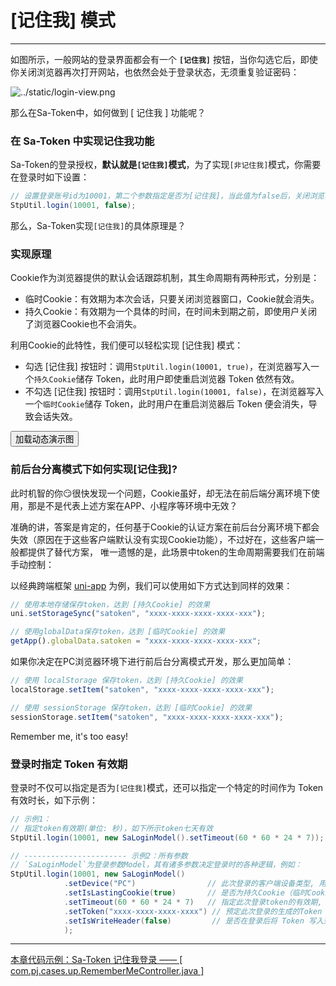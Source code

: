 # [记住我] 模式
--- 

如图所示，一般网站的登录界面都会有一个 **`[记住我]`** 按钮，当你勾选它后，即使你关闭浏览器再次打开网站，也依然会处于登录状态，无须重复验证密码：

![../static/login-view.png](https://oss.dev33.cn/sa-token/doc/login-view.png)

那么在Sa-Token中，如何做到 [ 记住我 ] 功能呢？


### 在 Sa-Token 中实现记住我功能

Sa-Token的登录授权，**默认就是`[记住我]`模式**，为了实现`[非记住我]`模式，你需要在登录时如下设置：

``` java
// 设置登录账号id为10001，第二个参数指定是否为[记住我]，当此值为false后，关闭浏览器后再次打开需要重新登录
StpUtil.login(10001, false);
```

那么，Sa-Token实现`[记住我]`的具体原理是？


### 实现原理
Cookie作为浏览器提供的默认会话跟踪机制，其生命周期有两种形式，分别是：
- 临时Cookie：有效期为本次会话，只要关闭浏览器窗口，Cookie就会消失。
- 持久Cookie：有效期为一个具体的时间，在时间未到期之前，即使用户关闭了浏览器Cookie也不会消失。

利用Cookie的此特性，我们便可以轻松实现 [记住我] 模式：
- 勾选 [记住我] 按钮时：调用`StpUtil.login(10001, true)`，在浏览器写入一个`持久Cookie`储存 Token，此时用户即使重启浏览器 Token 依然有效。
- 不勾选 [记住我] 按钮时：调用`StpUtil.login(10001, false)`，在浏览器写入一个`临时Cookie`储存 Token，此时用户在重启浏览器后 Token 便会消失，导致会话失效。


<button class="show-img" img-src="https://oss.dev33.cn/sa-token/doc/g/g3--remember-me.gif">加载动态演示图</button>


### 前后台分离模式下如何实现[记住我]?

此时机智的你😏很快发现一个问题，Cookie虽好，却无法在前后端分离环境下使用，那是不是代表上述方案在APP、小程序等环境中无效？

准确的讲，答案是肯定的，任何基于Cookie的认证方案在前后台分离环境下都会失效（原因在于这些客户端默认没有实现Cookie功能），不过好在，这些客户端一般都提供了替代方案，
唯一遗憾的是，此场景中token的生命周期需要我们在前端手动控制：

以经典跨端框架 [uni-app](https://uniapp.dcloud.io/) 为例，我们可以使用如下方式达到同样的效果：
``` js
// 使用本地存储保存token，达到 [持久Cookie] 的效果
uni.setStorageSync("satoken", "xxxx-xxxx-xxxx-xxxx-xxx");

// 使用globalData保存token，达到 [临时Cookie] 的效果
getApp().globalData.satoken = "xxxx-xxxx-xxxx-xxxx-xxx";
```

如果你决定在PC浏览器环境下进行前后台分离模式开发，那么更加简单：
``` js
// 使用 localStorage 保存token，达到 [持久Cookie] 的效果
localStorage.setItem("satoken", "xxxx-xxxx-xxxx-xxxx-xxx");

// 使用 sessionStorage 保存token，达到 [临时Cookie] 的效果
sessionStorage.setItem("satoken", "xxxx-xxxx-xxxx-xxxx-xxx");
```

Remember me, it's too easy!



### 登录时指定 Token 有效期
登录时不仅可以指定是否为`[记住我]`模式，还可以指定一个特定的时间作为 Token 有效时长，如下示例：
``` java
// 示例1：
// 指定token有效期(单位: 秒)，如下所示token七天有效
StpUtil.login(10001, new SaLoginModel().setTimeout(60 * 60 * 24 * 7));

// ----------------------- 示例2：所有参数
// `SaLoginModel`为登录参数Model，其有诸多参数决定登录时的各种逻辑，例如：
StpUtil.login(10001, new SaLoginModel()
			.setDevice("PC")				// 此次登录的客户端设备类型, 用于[同端互斥登录]时指定此次登录的设备类型
			.setIsLastingCookie(true)		// 是否为持久Cookie（临时Cookie在浏览器关闭时会自动删除，持久Cookie在重新打开后依然存在）
			.setTimeout(60 * 60 * 24 * 7)	// 指定此次登录token的有效期, 单位:秒 （如未指定，自动取全局配置的 timeout 值）
	        .setToken("xxxx-xxxx-xxxx-xxxx") // 预定此次登录的生成的Token 
            .setIsWriteHeader(false)         // 是否在登录后将 Token 写入到响应头
			);
```




--- 

<a class="case-btn" href="https://gitee.com/dromara/sa-token/blob/master/sa-token-demo/sa-token-demo-case/src/main/java/com/pj/cases/up/RememberMeController.java"
	target="_blank">
	本章代码示例：Sa-Token 记住我登录 —— [ com.pj.cases.up.RememberMeController.java ]
</a>